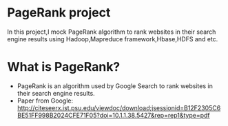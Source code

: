 # PageRank project
In this project,I mock PageRank algorithm to rank websites in their search engine results using Hadoop,Mapreduce framework,Hbase,HDFS and etc.
# What is PageRank?
- PageRank is an algorithm used by Google Search to rank websites in
their search engine results.
- Paper from Google: http://citeseerx.ist.psu.edu/viewdoc/download;jsessionid=B12F2305C6BE51FF998B2024CFE71F05?doi=10.1.1.38.5427&rep=rep1&type=pdf
